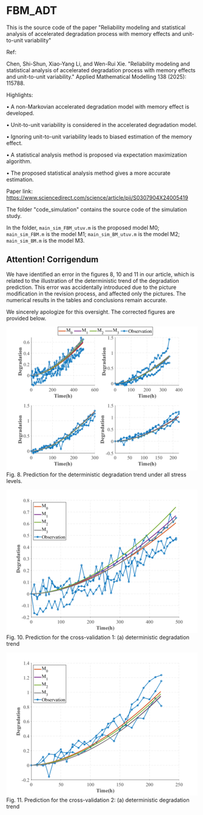 # FBM_ADT
This is the source code of the paper "Reliability modeling and statistical analysis of accelerated degradation process with memory effects and unit-to-unit variability"

Ref:

Chen, Shi-Shun, Xiao-Yang Li, and Wen-Rui Xie. "Reliability modeling and statistical analysis of accelerated degradation process with memory effects and unit-to-unit variability." Applied Mathematical Modelling 138 (2025): 115788.

Highlights:

• A non-Markovian accelerated degradation model with memory effect is developed.

• Unit-to-unit variability is considered in the accelerated degradation model.

• Ignoring unit-to-unit variability leads to biased estimation of the memory effect.

• A statistical analysis method is proposed via expectation maximization algorithm.

• The proposed statistical analysis method gives a more accurate estimation.

Paper link: https://www.sciencedirect.com/science/article/pii/S0307904X24005419

The folder "code_simulation" contains the source code of the simulation study.

In the folder, `main_sim_FBM_utuv.m` is the proposed model M0; `main_sim_FBM.m` is the model M1; `main_sim_BM_utuv.m` is the model M2; `main_sim_BM.m` is the model M3.

## **Attention!** **Corrigendum**

We have identified an error in the figures 8, 10 and 11 in our article, which is related to the illustration of the deterministic trend of the degradation prediction. This error was accidentally introduced due to the picture modification in the revision process, and affected only the pictures. The numerical results in the tables and conclusions remain accurate.

We sincerely apologize for this oversight. The corrected figures are provided below.

![image](https://github.com/dirge1/FBM_ADT/blob/main/corrected_figures/fig.8.png)
Fig. 8. Prediction for the deterministic degradation trend under all stress levels.

![image](https://github.com/dirge1/FBM_ADT/blob/main/corrected_figures/fig.10.png)
Fig. 10. Prediction for the cross-validation 1: (a) deterministic degradation trend

![image](https://github.com/dirge1/FBM_ADT/blob/main/corrected_figures/fig.11.png)
Fig. 11. Prediction for the cross-validation 2: (a) deterministic degradation trend
